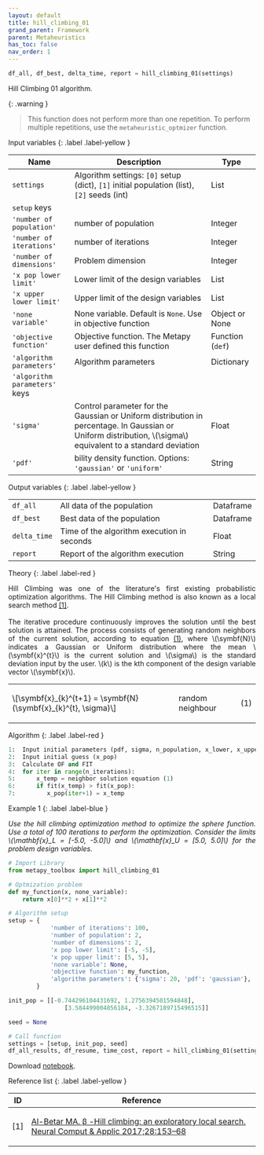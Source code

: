 ```yaml
---
layout: default
title: hill_climbing_01
grand_parent: Framework
parent: Metaheuristics
has_toc: false
nav_order: 1
---
```


<!--Don't delete ths script-->
<script src = "https://polyfill.io/v3/polyfill.min.js?features=es6"></script>
<script id = "MathJax-script" async src="https://cdn.jsdelivr.net/npm/mathjax@3/es5/tex-mml-chtml.js"></script>
<!--Don't delete ths script-->

```python
df_all, df_best, delta_time, report = hill_climbing_01(settings)
```

<p align = "justify">
    Hill Climbing 01 algorithm.
</p>

{: .warning }
> This function does not perform more than one repetition. To perform multiple repetitions, use the `metaheuristic_optmizer` function.

Input variables
{: .label .label-yellow }

<table style = "width:100%">
    <thead>
      <tr>
        <th>Name</th>
        <th>Description</th>
        <th>Type</th>
      </tr>
    </thead>
    <tr>
        <td><code>settings</code></td>
        <td>Algorithm settings: <code>[0]</code> setup (dict), <code>[1]</code> initial population (list), <code>[2]</code> seeds (int)</td>
        <td>List</td>
    </tr>
    <tr>
        <td><code>setup</code> keys</td>
        <td></td>
        <td></td>
    </tr>
    <tr>
        <td><code>'number of population'</code></td>
        <td>number of population</td>
        <td>Integer</td>
    </tr>
    <tr>
        <td><code>'number of iterations'</code></td>
        <td>number of iterations</td>
        <td>Integer</td>
    </tr> 
    <tr>
        <td><code>'number of dimensions'</code></td>
        <td>Problem dimension</td>
        <td>Integer</td>
    </tr> 
    <tr>
        <td><code>'x pop lower limit'</code></td>
        <td>Lower limit of the design variables</td>
        <td>List</td>
    </tr>  
    <tr>
        <td><code>'x upper lower limit'</code></td>
        <td>Upper limit of the design variables</td>
        <td>List</td>
    </tr>  
    <tr>
        <td><code>'none variable'</code></td>
        <td>None variable. Default is <code>None</code>. Use in objective function</td>
        <td>Object or None</td>
    </tr>  
    <tr>
        <td><code>'objective function'</code></td>
        <td>Objective function. The Metapy user defined this function</td>
        <td>Function (<code>def</code>)</td>
    </tr>  
    <tr>
        <td><code>'algorithm parameters'</code></td>
        <td>Algorithm parameters</td>
        <td>Dictionary</td>
    </tr>   
    <tr>
        <td><code>'algorithm parameters'</code> keys</td>
        <td></td>
        <td></td>
    </tr> 
    <tr>
        <td><code>'sigma'</code></td>
        <td>Control parameter for the Gaussian or Uniform distribution in percentage. In Gaussian or Uniform distribution, 
 \(\sigma\) equivalent to a standard deviation</td>
        <td>Float</td>
    </tr>
    <tr>
        <td><code>'pdf'</code></td>
        <td>bility density function. Options: <code>'gaussian'</code> or <code>'uniform'</code></td>
        <td>String</td>
    </tr>
</table>

Output variables
{: .label .label-yellow }

<table style = "width:100%">
    <tr>
        <td><code>df_all</code></td>
        <td>All data of the population</td>
        <td>Dataframe</td>
    </tr>
    <tr>
        <td><code>df_best</code></td>
        <td>Best data of the population</td>
        <td>Dataframe</td>
    </tr>  
    <tr>
        <td><code>delta_time</code></td>
        <td>Time of the algorithm execution in seconds</td>
        <td>Float</td>
    </tr>  
    <tr>
        <td><code>report</code></td>
        <td>Report of the algorithm execution</td>
        <td>String</td>
    </tr>  
</table>

Theory
{: .label .label-red }

<p align = "justify">
Hill Climbing was one of the literature's first existing probabilistic optimization algorithms. The Hill Climbing method is also known as a local search method <a href="#ref1">[1]</a>.
<br><br>
The iterative procedure continuously improves the solution until the best solution is attained. The process consists of generating random neighbors of the current solution, according to equation <a href="#eq1">(1)</a>, where \(\symbf{N}\) indicates a Gaussian or Uniform distribution where the mean \(\symbf{x}^{t}\) is the current solution and \(\sigma\) is the standard deviation input by the user. \(k\) is the kth component of the design variable vector \(\symbf{x}\).
</p>

<table border = "0" style = "width:100%">
    <tr>
        <td>\[\symbf{x}_{k}^{t+1} = \symbf{N}(\symbf{x}_{k}^{t}, \sigma)\]</td>
        <td><p align = "justify">random neighbour</p></td>
        <td><p align = "right" id = "eq1">(1)</p></td>
    </tr>
</table>

Algorithm
{: .label .label-red }

```python
1:  Input initial parameters (pdf, sigma, n_population, x_lower, x_upper, obj_function, n_dimensions)
2:  Input initial guess (x_pop)
3:  Calculate OF and FIT
4:  for iter in range(n_iterations):
5:      x_temp = neighbor solution equation (1)
6:      if fit(x_temp) > fit(x_pop):
7:         x_pop(iter+1) = x_temp
```

Example 1
{: .label .label-blue }

<p align = "justify">
  <i>
      Use the hill climbing optimization method to optimize the sphere function. Use a total of 100 iterations to perform the optimization. Consider the limits \(\mathbf{x}_L = [-5.0, -5.0]\) and \(\mathbf{x}_U = [5.0, 5.0]\) for the problem design variables.
  </i>
</p>

```python
# Import Library
from metapy_toolbox import hill_climbing_01

# Optmization problem
def my_function(x, none_variable):
    return x[0]**2 + x[1]**2

# Algorithm setup
setup = {   
            'number of iterations': 100,
            'number of population': 2,
            'number of dimensions': 2,
            'x pop lower limit': [-5, -5],
            'x pop upper limit': [5, 5],
            'none variable': None,
            'objective function': my_function,
            'algorithm parameters': {'sigma': 20, 'pdf': 'gaussian'},
        }

init_pop = [[-0.744296104431692, 1.2756394501594848],
                [3.584499004856184, -3.3267189715496515]]

seed = None

# Call function
settings = [setup, init_pop, seed]
df_all_results, df_resume, time_cost, report = hill_climbing_01(settings)
```

<p align = "justify">
    Download <a href="https://wmpjrufg.github.io/METAPY/FRA_ALG_HILL_01.html" target="_blank">notebook</a>.
</p>

Reference list
{: .label .label-yellow }

<table>
    <thead>
        <tr>
            <th>ID</th>
            <th>Reference</th>
        </tr>
    </thead>
    <tbody>
        <tr>
            <td><p align = "center" id = "ref1">[1]</p></td>
            <td><p align = "left"><a href="https://doi.org/10.1007/s00521-016-2328-2" target="_blank" rel="noopener noreferrer">Al-Betar MA. β -Hill climbing: an exploratory local search. Neural Comput & Applic 2017;28:153–68</a></p></td>
        </tr>
    </tbody>
</table>
